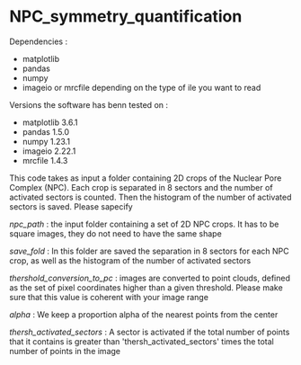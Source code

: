 # NPC_symmetry_quantification
Dependencies :
- matplotlib
- pandas
- numpy
- imageio or mrcfile depending on the type of ile you want to read

Versions the software has benn tested on :
- matplotlib 3.6.1
- pandas 1.5.0
- numpy 1.23.1
- imageio 2.22.1
- mrcfile 1.4.3


This code takes as input a folder containing 2D crops of the Nuclear Pore Complex (NPC). Each crop is separated in 8 sectors and the number of activated sectors is counted. Then the histogram of the number of activated sectors is saved. 
Please sapecify 

*npc_path* : the input folder containing a set of 2D NPC crops. It has to be square images, they do not need to have the same shape

*save_fold* : In this folder are saved the separation in 8 sectors for each NPC crop, as well as the histogram of the number of activated sectors

*thershold_conversion_to_pc* : images are converted to point clouds, defined as the set of pixel coordinates higher than a given threshold. Please make sure that this value is coherent with your image range

*alpha* : We keep a proportion alpha of the nearest points from the center

*thersh_activated_sectors* : A sector is activated if the total number of points that it contains is greater than 'thersh_activated_sectors' times the total number of points in the image



